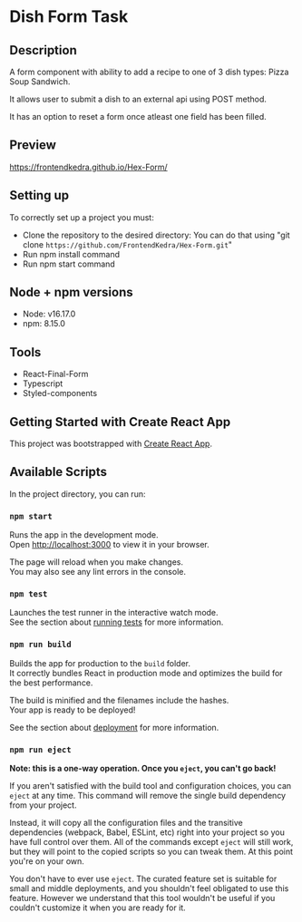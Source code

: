 # Dish Form Task

## Description

 A form component with ability to add a recipe to one of 3 dish types: Pizza Soup Sandwich. </br>
 
 It allows user to submit a dish to an external api using POST method. </br>
 
 It has an option to reset a form once atleast one field has been filled.

## Preview

https://frontendkedra.github.io/Hex-Form/

## Setting up

To correctly set up a project you must:
- Clone the repository to the desired directory:
You can do that using "git clone `https://github.com/FrontendKedra/Hex-Form.git`" 
- Run npm install command
- Run npm start command

## Node + npm versions

- Node: v16.17.0
- npm: 8.15.0

## Tools

- React-Final-Form
- Typescript
- Styled-components


## Getting Started with Create React App

This project was bootstrapped with [Create React App](https://github.com/facebook/create-react-app).

## Available Scripts

In the project directory, you can run:

### `npm start`

Runs the app in the development mode.\
Open [http://localhost:3000](http://localhost:3000) to view it in your browser.

The page will reload when you make changes.\
You may also see any lint errors in the console.

### `npm test`

Launches the test runner in the interactive watch mode.\
See the section about [running tests](https://facebook.github.io/create-react-app/docs/running-tests) for more information.

### `npm run build`

Builds the app for production to the `build` folder.\
It correctly bundles React in production mode and optimizes the build for the best performance.

The build is minified and the filenames include the hashes.\
Your app is ready to be deployed!

See the section about [deployment](https://facebook.github.io/create-react-app/docs/deployment) for more information.

### `npm run eject`

**Note: this is a one-way operation. Once you `eject`, you can't go back!**

If you aren't satisfied with the build tool and configuration choices, you can `eject` at any time. This command will remove the single build dependency from your project.

Instead, it will copy all the configuration files and the transitive dependencies (webpack, Babel, ESLint, etc) right into your project so you have full control over them. All of the commands except `eject` will still work, but they will point to the copied scripts so you can tweak them. At this point you're on your own.

You don't have to ever use `eject`. The curated feature set is suitable for small and middle deployments, and you shouldn't feel obligated to use this feature. However we understand that this tool wouldn't be useful if you couldn't customize it when you are ready for it.
